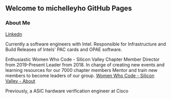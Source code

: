 ## Welcome to michelleyho GitHub Pages

### About Me
<a href="https://www.linkedin.com/in/michelle-ho-0999161a"> Linkedn </a>

Currently a software engineers with Intel.
Responsible for Infrastructure and Build Releases of Intels' PAC cards and OPAE software. 


Enthusiastic Women Who Code - Silicon Valley Chapter Member
Director from 2019-Present
Leader from 2018.
In charge of creating new events and learning resources for our 7000 chapter members
Mentor and train new members to become leaders of our group.
<a href="https://www.womenwhocode.com/sv/about">Women Who Code - Silicon Valley - About </a>

Previously, a ASIC hardware verification engineer at Cisco


